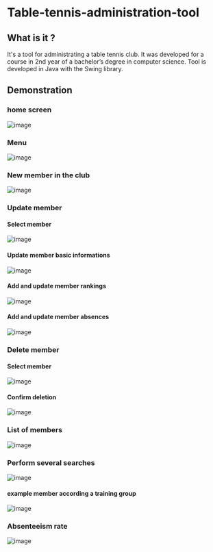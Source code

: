 # Table-tennis-administration-tool
## What is it ?
It's a tool for administrating a table tennis club. It was developed for a course in 2nd year of a bachelor’s degree in computer science.
Tool is developed in Java with the Swing library.

## Demonstration
### home screen 
![image](https://user-images.githubusercontent.com/61458773/118003686-13235800-b349-11eb-91ed-7cca1b9bf178.png)


### Menu
![image](https://user-images.githubusercontent.com/61458773/118007506-7d89c780-b34c-11eb-90bf-420825c79a92.png)


### New member in the club
![image](https://user-images.githubusercontent.com/61458773/118003905-4534ba00-b349-11eb-93c7-1862e4187ea2.png)


### Update member
#### Select member
![image](https://user-images.githubusercontent.com/61458773/118004393-b70d0380-b349-11eb-8308-4c569a65848b.png)
#### Update member basic informations
![image](https://user-images.githubusercontent.com/61458773/118004601-e28fee00-b349-11eb-9a06-523763d226c7.png)
#### Add and update member rankings
![image](https://user-images.githubusercontent.com/61458773/118004843-1ff47b80-b34a-11eb-8f7c-325a379c7427.png)
#### Add and update member absences
![image](https://user-images.githubusercontent.com/61458773/118005212-78c41400-b34a-11eb-9754-c6e0159df0cb.png)


### Delete member
#### Select member
![image](https://user-images.githubusercontent.com/61458773/118005595-cd678f00-b34a-11eb-9ce8-1a1a32e8ca38.png)
#### Confirm deletion
![image](https://user-images.githubusercontent.com/61458773/118005707-e8d29a00-b34a-11eb-8e93-9026c504ab8f.png)


### List of members
![image](https://user-images.githubusercontent.com/61458773/118005968-26372780-b34b-11eb-83ae-e7dfc1e7cac2.png)


### Perform several searches
![image](https://user-images.githubusercontent.com/61458773/118006372-8037ed00-b34b-11eb-8de7-1c2d243bc9bd.png)
#### example member according a training group
![image](https://user-images.githubusercontent.com/61458773/118006587-abbad780-b34b-11eb-9190-762ed0b1a590.png)


### Absenteeism rate
![image](https://user-images.githubusercontent.com/61458773/118006904-f5a3bd80-b34b-11eb-895a-bcb9a73a3f29.png)









